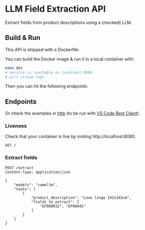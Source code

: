 # LLM Field Extraction API

Extract fields from product descriptions using a (mocked) LLM.

## Build & Run

This API is shipped with a Dockerfile.

You can build the Docker image & run it in a local container with:

```sh
make dev
# service is reachable on localhost:8080
# will stream logs
```

Then you can hit the following endpoints:

## Endpoints

Or check the examples in [http](http) (to be run with [VS Code Rest Client](https://marketplace.visualstudio.com/items?itemName=humao.rest-client)).

### Liveness

Check that your container is live by visiting http://localhost:8080.

```http
GET /
```

### Extract fields

```htt
POST /extract
Content-Type: application/json

{
    "models": "camellm",
    "tasks": [
        {
            "product_description": "Lave linge 142x142cm",
            "fields_to_extract": [
                "EF000032", "EF00042"
            ]
        }
    ]
}
```
